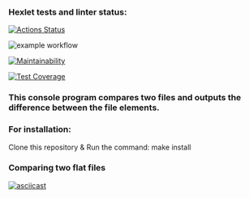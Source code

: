 ### Hexlet tests and linter status:
[![Actions Status](https://github.com/reggullus/frontend-project-lvl2/workflows/hexlet-check/badge.svg)](https://github.com/reggullus/frontend-project-lvl2/actions)

![example workflow](https://github.com/reggullus/frontend-project-lvl2/actions/workflows/linter.yml/badge.svg)

[![Maintainability](https://api.codeclimate.com/v1/badges/0a18e884ed8fc5312968/maintainability)](https://codeclimate.com/github/reggullus/frontend-project-lvl2/maintainability)

[![Test Coverage](https://api.codeclimate.com/v1/badges/0a18e884ed8fc5312968/test_coverage)](https://codeclimate.com/github/reggullus/frontend-project-lvl2/test_coverage)

### This console program compares two files and outputs the difference between the file elements.
### For installation:
Clone this repository &
Run the command: make install
###  Сomparing two flat files

[![asciicast](https://asciinema.org/a/476198.svg)](https://asciinema.org/a/476198)